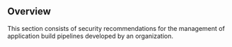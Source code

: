 ## Overview

This section consists of security recommendations for the management of application build pipelines developed by an organization.